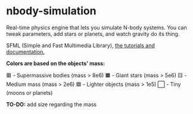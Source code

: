 # nbody-simulation
Real-time physics engine that lets you simulate N-body systems. You can tweak parameters, add stars or planets, and watch gravity do its thing. 

SFML (Simple and Fast Multimedia Library), [the tutorials and documentation.](https://www.sfml-dev.org/learn/)

**Colors are based on the objects' mass:**

🟥 - Supermassive bodies (mass > 8e6)
🟧 - Giant stars (mass > 5e6)
🟨 - Medium mass (mass > 2e6)
🟦 - Lighter objects (mass > 1e5)
⬜️ - Tiny (moons or planets) 

**TO-DO:** add size regarding the mass